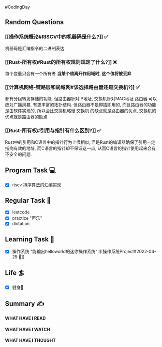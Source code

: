 #CodingDay 
## Random Questions
### [[操作系统概论#RISCV中的机器码是什么?]] ✅
机器码是汇编指令的二进制表达

### [[Rust-所有权#Rust的所有权规则规定了什么?]] ❌
每个变量只会有一个所有者
**当某个值离开作用域时, 这个值将被丢弃**

### [[计算机网络-链路层和局域网#该选择路由器还是交换机?]] ✅
都有分组转发存储的功能. 但路由器针对IP地址, 交换机针对MAC地址
路由器 可以应对广播风暴, 有更丰富的拓扑结构. 但路由器不是即插即用的, 而且路由器的功能是由软件实现的, 所以会比交换机略慢
交换机 的缺点就是路由器的优点, 交换机的优点就是路由器的缺点

### [[Rust-所有权#引用与指针有什么区别?]] ✅
Rust中的引用和C语言中的指针行为上很相似, 但是Rust的编译器确保了引用一定指向有效的地址, 而C语言的指针却不保证这一点, 从而C语言的指针使用起来会有不安全的问题.



## Program Task  💻
- [x] riscv 排序算法的汇编实现

## Regular Task  🤡
- [x] leetcode
- [x] practice "声乐"
- [x] dictation

## Learning Task 🎯
- [x] 操作系统 "能输出helloworld的迷你操作系统"
	![[操作系统Project#2022-04-25 📅]]
## Life 🏄
- [x] 健身👯
## Summary ✍
####  WHAT HAVE I READ

#### WHAT HAVE I WATCH

#### WHAT HAVE I THOUGHT
